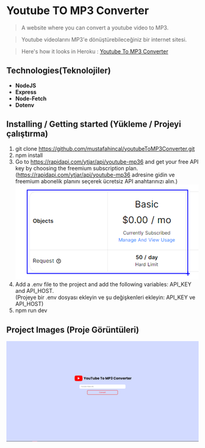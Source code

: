 # **Youtube TO MP3 Converter**

> A website where you can convert a youtube video to MP3.

> Youtube videolarını MP3'e dönüştürebileceğiniz bir internet sitesi.

> Here's how it looks in Heroku : [Youtube To MP3 Converter](https://muhi-youtubetomp3converter.herokuapp.com)

## **Technologies(Teknolojiler)**

- **NodeJS**
- **Express**
- **Node-Fetch**
- **Dotenv**

## **Installing / Getting started (Yükleme / Projeyi çalıştırma)**

1. git clone https://github.com/mustafahincal/youtubeToMP3Converter.git
2. npm install
3. Go to https://rapidapi.com/ytjar/api/youtube-mp36 and get your free API key by choosing the freemium subscription plan. <br> (https://rapidapi.com/ytjar/api/youtube-mp36 adresine gidin ve freemium abonelik planını seçerek ücretsiz API anahtarınızı alın.)
   ![](./readme/rapidapi-plan.png)
4. Add a .env file to the project and add the following variables: API_KEY and API_HOST.
   <br> (Projeye bir .env dosyası ekleyin ve şu değişkenleri ekleyin: API_KEY ve API_HOST)
5. npm run dev

## **Project Images (Proje Görüntüleri)**

![](./readme/home.png)
